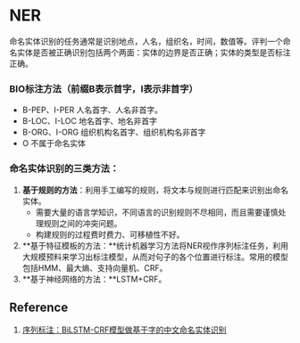 # NER

命名实体识别的任务通常是识别地点，人名，组织名，时间，数值等。评判一个命名实体是否被正确识别包括两个两面：实体的边界是否正确；实体的类型是否标注正确。

### BIO标注方法（前缀B表示首字，I表示非首字）

- B-PEP、I-PER 人名首字、人名非首字。
- B-LOC、I-LOC 地名首字、地名非首字
- B-ORG、I-ORG 组织机构名首字、组织机构名非首字
- O 不属于命名实体

### 命名实体识别的三类方法：

1. **基于规则的方法**：利用手工编写的规则，将文本与规则进行匹配来识别出命名实体。
   - 需要大量的语言学知识，不同语言的识别规则不尽相同，而且需要谨慎处理规则之间的冲突问题。
   - 构建规则的过程费时费力、可移植性不好。
2. **基于特征模板的方法：**统计机器学习方法将NER视作序列标注任务，利用大规模预料来学习出标注模型，从而对句子的各个位置进行标注。常用的模型包括HMM、最大熵、支持向量机、CRF。
3. **基于神经网络的方法：**LSTM+CRF。

## Reference

1. [序列标注：BiLSTM-CRF模型做基于字的中文命名实体识别](https://www.cnblogs.com/Determined22/p/7238342.html)

   ​

